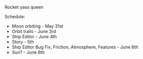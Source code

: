 Rocket yass queen

Schedule:
* Moon orbiting - May 31st
* Orbit trails - June 3rd
* Ship Editor - June 4th
* Story -  5th
* Ship Editor Bug Fix, Friction, Atmosphere, Features - June 6th
* Sun? - June 6th
